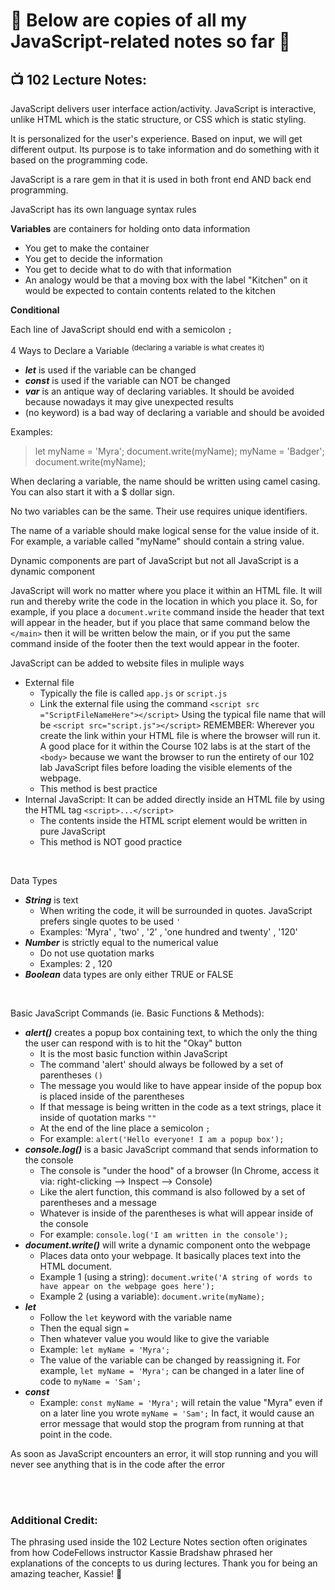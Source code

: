 # 🦄 Below are copies of all my JavaScript-related notes so far 🦄

## 📺 102 Lecture Notes:

JavaScript delivers user interface action/activity.  JavaScript is interactive, unlike HTML which is the static structure, or CSS which is static styling.

It is personalized for the user's experience.  Based on input, we will get different output.  Its purpose is to take information and do something with it based on the programming code.

JavaScript is a rare gem in that it is used in both front end AND back end programming.

JavaScript has its own language syntax rules

**Variables** are containers for holding onto data information
  + You get to make the container
  + You get to decide the information
  + You get to decide what to do with that information
  + An analogy would be that a moving box with the label "Kitchen" on it would be expected to contain contents related to the kitchen 

**Conditional**

Each line of JavaScript should end with a semicolon `;`

4 Ways to Declare a Variable <sup>(declaring a variable is what creates it)</sup>
* _**let**_ is used if the variable can be changed
* _**const**_ is used if the variable can NOT be changed
* _**var**_ is an antique way of declaring variables.  It should be avoided because nowadays it may give unexpected results
* (no keyword) is a bad way of declaring a variable and should be avoided

Examples:
> let myName = 'Myra';
> document.write(myName);
> myName = 'Badger';
> document.write(myName);

When declaring a variable, the name should be written using camel casing.  You can also start it with a $ dollar sign.

No two variables can be the same.  Their use requires unique identifiers.

The name of a variable should make logical sense for the value inside of it.  For example, a variable called "myName" should contain a string value.

Dynamic components are part of JavaScript but not all JavaScript is a dynamic component

JavaScript will work no matter where you place it within an HTML file.  It will run and thereby write the code in the location in which you place it.  So, for example, if you place a `document.write` command inside the header that text will appear in the header, but if you place that same command below the `</main>` then it will be written below the main, or if you put the same command inside of the footer then the text would appear in the footer.

JavaScript can be added to website files in muliple ways
+ External file
  + Typically the file is called `app.js` or `script.js`
  + Link the external file using the command `<script src ="ScriptFileNameHere"></script>` Using the typical file name that will be `<script src="script.js"></script>` REMEMBER: Wherever you create the link within your HTML file is where the browser will run it.  A good place for it within the Course 102 labs is at the start of the `<body>` because we want the browser to run the entirety of our 102 lab JavaScript files before loading the visible elements of the webpage.
  + This method is best practice 
+ Internal JavaScript:  It can be added directly inside an HTML file by using the HTML tag `<script>...</script>`
  + The contents inside the HTML script element would be written in pure JavaScript
  + This method is NOT good practice

<br>

Data Types
* _**String**_ is text
  * When writing the code, it will be surrounded in quotes.  JavaScript prefers single quotes to be used `'`
  * Examples: 'Myra' , 'two' , '2' , 'one hundred and twenty' , '120'
* _**Number**_ is strictly equal to the numerical value
  * Do not use quotation marks
  * Examples: 2 , 120
* _**Boolean**_ data types are only either TRUE or FALSE

<br>

Basic JavaScript Commands (ie. Basic Functions & Methods):
+ _**alert()**_ creates a popup box containing text, to which the only the thing the user can respond with is to hit the "Okay" button
  + It is the most basic function within JavaScript
  + The command 'alert' should always be followed by a set of parentheses `()`
  + The message you would like to have appear inside of the popup box is placed inside of the parentheses
  + If that message is being written in the code as a text strings, place it inside of quotation marks `""`
  + At the end of the line place a semicolon `;`
  + For example: `alert('Hello everyone! I am a popup box');` 
+ _**console.log()**_ is a basic JavaScript command that sends information to the console
  + The console is "under the hood" of a browser (In Chrome, access it via: right-clicking --> Inspect --> Console)
  + Like the alert function, this command is also followed by a set of parentheses and a message
  + Whatever is inside of the parentheses is what will appear inside of the console
  + For example: `console.log('I am written in the console');`
+ _**document.write()**_ will write a dynamic component onto the webpage
  + Places data onto your webpage.  It basically places text into the HTML document.
  + Example 1 (using a string): `document.write('A string of words to have appear on the webpage goes here');`
  + Example 2 (using a variable): `document.write(myName);`
+ _**let**_
  + Follow the `let` keyword with the variable name
  + Then the equal sign `=`
  + Then whatever value you would like to give the variable
  + Example: `let myName = 'Myra';`
  + The value of the variable can be changed by reassigning it.  For example, `let myName = 'Myra';` can be changed in a later line of code to `myName = 'Sam';`
+ _**const**_
  + Example: `const myName = 'Myra';` will retain the value "Myra" even if on a later line you wrote `myName = 'Sam';`  In fact, it would cause an error message that would stop the program from running at that point in the code.

As soon as JavaScript encounters an error, it will stop running and you will never see anything that is in the code after the error

<br>

<br>

### Additional Credit:

The phrasing used inside the 102 Lecture Notes section often originates from how CodeFellows instructor Kassie Bradshaw phrased her explanations of the concepts to us during lectures.  Thank you for being an amazing teacher, Kassie! 💜

<br>
